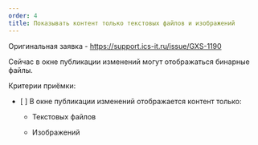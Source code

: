```yaml
---
order: 4
title: Показывать контент только текстовых файлов и изображений
---
```


Оригинальная заявка - https://support.ics-it.ru/issue/GXS-1190

Сейчас в окне публикации изменений могут отображаться бинарные файлы.

Критерии приёмки:

-  \[ \] В окне публикации изменений отображается контент только:

   -  Текстовых файлов

   -  Изображений